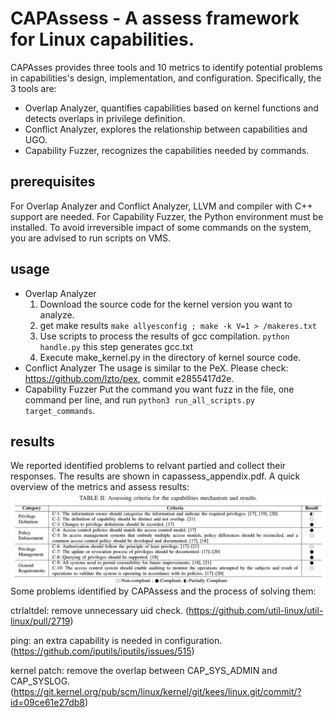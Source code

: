 # CAPAssess - A assess framework for Linux capabilities. 
CAPAsses provides three tools and 10 metrics to identify potential problems in capabilities's design, implementation, and configuration. Specifically, the 3 tools are:
- Overlap Analyzer, quantifies capabilities based on kernel functions and detects overlaps in privilege definition. 
- Conflict Analyzer, explores the relationship between capabilities and UGO.
- Capability Fuzzer, recognizes the capabilities needed by commands.
## prerequisites
For Overlap Analyzer and Conflict Analyzer, LLVM and compiler with C++ support are needed. For Capability Fuzzer, the Python environment must be installed. To avoid irreversible impact of some commands on the system, you are advised to run scripts on VMS.   
## usage
- Overlap Analyzer
  1. Download the source code for the kernel version you want to analyze.
  2. get make results
``make allyesconfig ; make -k V=1 > /makeres.txt``
  3. Use scripts to process the results of gcc compilation.
``python handle.py``
this step generates gcc.txt
  4. Execute make_kernel.py in the directory of kernel source code.
- Conflict Analyzer
  The usage is similar to the PeX. Please check: https://github.com/lzto/pex, commit e2855417d2e.
- Capability Fuzzer
  Put the command you want fuzz in the file, one command per line, and run 
``python3 run_all_scripts.py target_commands``.
## results 
We reported identified problems to relvant partied and collect their responses. The results are shown in capassess_appendix.pdf.
A quick overview of the metrics and assess results:
![assess metrics and results](metrics_results.png)
Some problems identified by CAPAssess and the process of solving them:

ctrlaltdel: remove unnecessary uid check. (https://github.com/util-linux/util-linux/pull/2719)

ping: an extra capability is needed in configuration. (https://github.com/iputils/iputils/issues/515)

kernel patch: remove the overlap between CAP_SYS_ADMIN and CAP_SYSLOG. (https://git.kernel.org/pub/scm/linux/kernel/git/kees/linux.git/commit/?id=09ce61e27db8)


  
